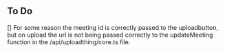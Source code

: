 ## To Do

[] For some reason the meeting id is correctly passed to the uploadbutton, but on upload the url is not being passed correctly to the updateMeeting function in the /api/uploadthing/core.ts file.
